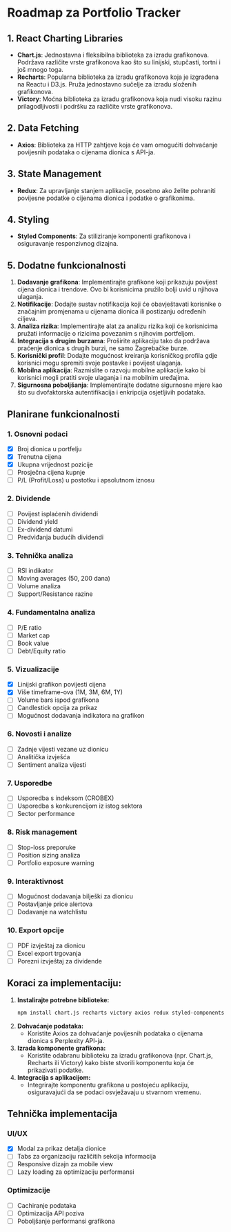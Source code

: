 # Roadmap za Portfolio Tracker

## 1. React Charting Libraries
- **Chart.js**: Jednostavna i fleksibilna biblioteka za izradu grafikonova. Podržava različite vrste grafikonova kao što su linijski, stupčasti, tortni i još mnogo toga.
- **Recharts**: Popularna biblioteka za izradu grafikonova koja je izgrađena na Reactu i D3.js. Pruža jednostavno sučelje za izradu složenih grafikonova.
- **Victory**: Moćna biblioteka za izradu grafikonova koja nudi visoku razinu prilagodljivosti i podršku za različite vrste grafikonova.

## 2. Data Fetching
- **Axios**: Biblioteka za HTTP zahtjeve koja će vam omogućiti dohvaćanje povijesnih podataka o cijenama dionica s API-ja.

## 3. State Management
- **Redux**: Za upravljanje stanjem aplikacije, posebno ako želite pohraniti povijesne podatke o cijenama dionica i podatke o grafikonima.

## 4. Styling
- **Styled Components**: Za stiliziranje komponenti grafikonova i osiguravanje responzivnog dizajna.

## 5. Dodatne funkcionalnosti
1. **Dodavanje grafikona**: Implementirajte grafikone koji prikazuju povijest cijena dionica i trendove. Ovo bi korisnicima pružilo bolji uvid u njihova ulaganja.
2. **Notifikacije**: Dodajte sustav notifikacija koji će obavještavati korisnike o značajnim promjenama u cijenama dionica ili postizanju određenih ciljeva.
3. **Analiza rizika**: Implementirajte alat za analizu rizika koji će korisnicima pružati informacije o rizicima povezanim s njihovim portfeljom.
4. **Integracija s drugim burzama**: Proširite aplikaciju tako da podržava praćenje dionica s drugih burzi, ne samo Zagrebačke burze.
5. **Korisnički profil**: Dodajte mogućnost kreiranja korisničkog profila gdje korisnici mogu spremiti svoje postavke i povijest ulaganja.
6. **Mobilna aplikacija**: Razmislite o razvoju mobilne aplikacije kako bi korisnici mogli pratiti svoje ulaganja i na mobilnim uređajima.
7. **Sigurnosna poboljšanja**: Implementirajte dodatne sigurnosne mjere kao što su dvofaktorska autentifikacija i enkripcija osjetljivih podataka.

## Planirane funkcionalnosti

### 1. Osnovni podaci
- [x] Broj dionica u portfelju
- [x] Trenutna cijena
- [x] Ukupna vrijednost pozicije
- [ ] Prosječna cijena kupnje
- [ ] P/L (Profit/Loss) u postotku i apsolutnom iznosu

### 2. Dividende
- [ ] Povijest isplaćenih dividendi
- [ ] Dividend yield
- [ ] Ex-dividend datumi
- [ ] Predviđanja budućih dividendi

### 3. Tehnička analiza
- [ ] RSI indikator
- [ ] Moving averages (50, 200 dana)
- [ ] Volume analiza
- [ ] Support/Resistance razine

### 4. Fundamentalna analiza
- [ ] P/E ratio
- [ ] Market cap
- [ ] Book value
- [ ] Debt/Equity ratio

### 5. Vizualizacije
- [x] Linijski grafikon povijesti cijena
- [x] Više timeframe-ova (1M, 3M, 6M, 1Y)
- [ ] Volume bars ispod grafikona
- [ ] Candlestick opcija za prikaz
- [ ] Mogućnost dodavanja indikatora na grafikon

### 6. Novosti i analize
- [ ] Zadnje vijesti vezane uz dionicu
- [ ] Analitička izvješća
- [ ] Sentiment analiza vijesti

### 7. Usporedbe
- [ ] Usporedba s indeksom (CROBEX)
- [ ] Usporedba s konkurencijom iz istog sektora
- [ ] Sector performance

### 8. Risk management
- [ ] Stop-loss preporuke
- [ ] Position sizing analiza
- [ ] Portfolio exposure warning

### 9. Interaktivnost
- [ ] Mogućnost dodavanja bilješki za dionicu
- [ ] Postavljanje price alertova
- [ ] Dodavanje na watchlistu

### 10. Export opcije
- [ ] PDF izvještaj za dionicu
- [ ] Excel export trgovanja
- [ ] Porezni izvještaj za dividende

## Koraci za implementaciju:
1. **Instalirajte potrebne biblioteke:**
   ```bash
   npm install chart.js recharts victory axios redux styled-components
   ```
2. **Dohvaćanje podataka:**
   - Koristite Axios za dohvaćanje povijesnih podataka o cijenama dionica s Perplexity API-ja.
3. **Izrada komponente grafikona:**
   - Koristite odabranu biblioteku za izradu grafikonova (npr. Chart.js, Recharts ili Victory) kako biste stvorili komponentu koja će prikazivati podatke.
4. **Integracija s aplikacijom:**
   - Integrirajte komponentu grafikona u postojeću aplikaciju, osiguravajući da se podaci osvježavaju u stvarnom vremenu.

## Tehnička implementacija

### UI/UX
- [x] Modal za prikaz detalja dionice
- [ ] Tabs za organizaciju različitih sekcija informacija
- [ ] Responsive dizajn za mobile view
- [ ] Lazy loading za optimizaciju performansi

### Optimizacije
- [ ] Cachiranje podataka
- [ ] Optimizacija API poziva
- [ ] Poboljšanje performansi grafikona
